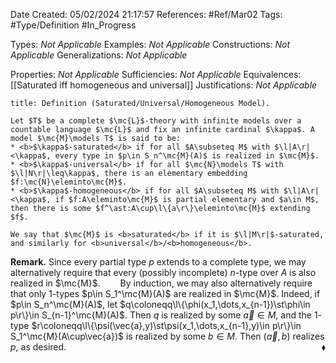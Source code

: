 <div class="topSpace"></div>

Date Created: 05/02/2024 21:17:57
References: #Ref/Mar02
Tags: #Type/Definition #In_Progress

Types: <i>Not Applicable</i>
Examples: <i>Not Applicable</i>
Constructions: <i>Not Applicable</i>
Generalizations: <i>Not Applicable</i>

Properties: <i>Not Applicable</i>
Sufficiencies: <i>Not Applicable</i>
Equivalences: [[Saturated iff homogeneous and universal]]
Justifications: <i>Not Applicable</i>

``` ad-Definition
title: Definition (Saturated/Universal/Homogeneous Model).

Let $T$ be a complete $\mc{L}$-theory with infinite models over a countable language $\mc{L}$ and fix an infinite cardinal $\kappa$. A model $\mc{M}\models T$ is said to be:
* <b>$\kappa$-saturated</b> if for all $A\subseteq M$ with $\l|A\r|<\kappa$, every type in $p\in S_n^\mc{M}(A)$ is realized in $\mc{M}$.
* <b>$\kappa$-universal</b> if for all $\mc{N}\models T$ with $\l|N\r|\leq\kappa$, there is an elementary embedding $f:\mc{N}\eleminto\mc{M}$.
* <b>$\kappa$-homogeneous</b> if for all $A\subseteq M$ with $\l|A\r|<\kappa$, if $f:A\eleminto\mc{M}$ is partial elementary and $a\in M$, then there is some $f^\ast:A\cup\l\{a\r\}\eleminto\mc{M}$ extending $f$.

We say that $\mc{M}$ is <b>saturated</b> if it is $\l|M\r|$-saturated, and similarly for <b>universal</b>/<b>homogeneous</b>.

```

<b>Remark.</b> Since every partial type $p$ extends to a complete type, we may alternatively require that every (possibly incomplete) $n$-type over $A$ is also realized in $\mc{M}$.
&emsp;&emsp;By induction, we may also alternatively require that only $1$-types $p\in S_1^\mc{M}(A)$ are realized in $\mc{M}$. Indeed, if $p\in S_n^\mc{M}(A)$, let $q\coloneqq\l\{\phi(x_1,\dots,x_{n-1})\st\phi\in p\r\}\in S_{n-1}^\mc{M}(A)$. Then $q$ is realized by some $\vec{a}\in M$, and the $1$-type $r\coloneqq\l\{\psi(\vec{a},y)\st\psi(x_1,\dots,x_{n-1},y)\in p\r\}\in S_1^\mc{M}(A\cup\vec{a})$ is realized by some $b\in M$. Then $(\vec{a},b)$ realizes $p$, as desired.<span style="float:right;">$\blacklozenge$</span>
